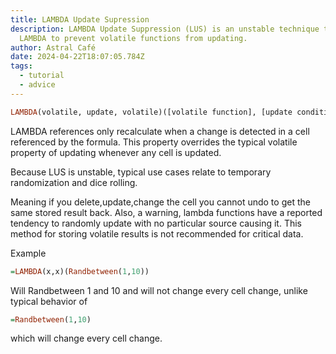 ```yaml
---
title: LAMBDA Update Supression
description: LAMBDA Update Suppression (LUS) is an unstable technique that uses
  LAMBDA to prevent volatile functions from updating.
author: Astral Café
date: 2024-04-22T18:07:05.784Z
tags:
  - tutorial
  - advice
---
```

```haskell
LAMBDA(volatile, update, volatile)([volatile function], [update condition])
```
LAMBDA references only recalculate when a change is detected in a cell referenced by the formula. This property overrides the typical volatile property of updating whenever any cell is updated.

Because LUS is unstable, typical use cases relate to temporary randomization and dice rolling.

Meaning if you delete,update,change the cell you cannot undo to get the same stored result back.
Also, a warning, lambda functions have a reported tendency to randomly update with no particular source causing it. This method for storing volatile results is not recommended for critical data. 

Example
```haskell
=LAMBDA(x,x)(Randbetween(1,10))
```
Will Randbetween 1 and 10 and will not change every cell change, unlike typical behavior of 
```haskell
=Randbetween(1,10)
```
which will change every cell change.
